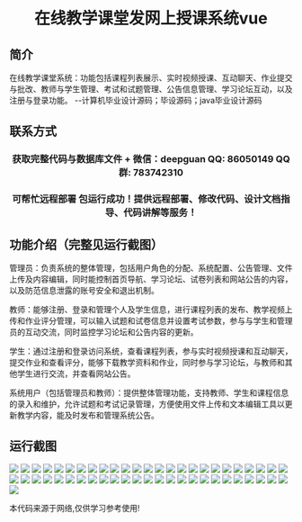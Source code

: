 <p><h1 align="center">在线教学课堂发网上授课系统vue</h1></p>

## 简介
在线教学课堂系统：功能包括课程列表展示、实时视频授课、互动聊天、作业提交与批改、教师与学生管理、考试和试题管理、公告信息管理、学习论坛互动，以及注册与登录功能。    --计算机毕业设计源码；毕设源码；java毕业设计源码


## 联系方式
<p><h3 align="center">获取完整代码与数据库文件 + 微信：deepguan QQ: 86050149 QQ群: 783742310</h3></p>
<p><h3 align="center">可帮忙远程部署 包运行成功！提供远程部署、修改代码、设计文档指导、代码讲解等服务！</h3></p>

## 功能介绍（完整见运行截图）
管理员：负责系统的整体管理，包括用户角色的分配、系统配置、公告管理、文件上传及内容编辑，同时能控制首页导航、学习论坛、试卷列表和网站公告的内容，以及防范信息泄露的账号安全和退出机制。  

教师：能够注册、登录和管理个人及学生信息，进行课程列表的发布、教学视频上传和作业评分管理，可以输入试题和试卷信息并设置考试参数，参与与学生和管理员的互动交流，同时监控学习论坛和公告内容的更新。  

学生：通过注册和登录访问系统，查看课程列表，参与实时视频授课和互动聊天，提交作业和查看评分，能够下载教学资料和作业，同时参与学习论坛，与教师和其他学生进行交流，并查看网站公告。  

系统用户（包括管理员和教师）：提供整体管理功能，支持教师、学生和课程信息的录入和维护，允许试题和考试记录管理，方便使用文件上传和文本编辑工具以更新教学内容，能及时发布和管理系统公告。


## 运行截图
![](https://bs-1329754181.cos.ap-shanghai.myqcloud.com/ssm/OnlineTeachingClassroomSystem/img/001.jpg)
![](https://bs-1329754181.cos.ap-shanghai.myqcloud.com/ssm/OnlineTeachingClassroomSystem/img/002.jpg)
![](https://bs-1329754181.cos.ap-shanghai.myqcloud.com/ssm/OnlineTeachingClassroomSystem/img/003.jpg)
![](https://bs-1329754181.cos.ap-shanghai.myqcloud.com/ssm/OnlineTeachingClassroomSystem/img/004.jpg)
![](https://bs-1329754181.cos.ap-shanghai.myqcloud.com/ssm/OnlineTeachingClassroomSystem/img/005.jpg)
![](https://bs-1329754181.cos.ap-shanghai.myqcloud.com/ssm/OnlineTeachingClassroomSystem/img/006.jpg)
![](https://bs-1329754181.cos.ap-shanghai.myqcloud.com/ssm/OnlineTeachingClassroomSystem/img/007.jpg)
![](https://bs-1329754181.cos.ap-shanghai.myqcloud.com/ssm/OnlineTeachingClassroomSystem/img/008.jpg)
![](https://bs-1329754181.cos.ap-shanghai.myqcloud.com/ssm/OnlineTeachingClassroomSystem/img/009.jpg)
![](https://bs-1329754181.cos.ap-shanghai.myqcloud.com/ssm/OnlineTeachingClassroomSystem/img/010.jpg)
![](https://bs-1329754181.cos.ap-shanghai.myqcloud.com/ssm/OnlineTeachingClassroomSystem/img/011.jpg)
![](https://bs-1329754181.cos.ap-shanghai.myqcloud.com/ssm/OnlineTeachingClassroomSystem/img/012.jpg)
![](https://bs-1329754181.cos.ap-shanghai.myqcloud.com/ssm/OnlineTeachingClassroomSystem/img/013.jpg)
![](https://bs-1329754181.cos.ap-shanghai.myqcloud.com/ssm/OnlineTeachingClassroomSystem/img/014.jpg)
![](https://bs-1329754181.cos.ap-shanghai.myqcloud.com/ssm/OnlineTeachingClassroomSystem/img/015.jpg)
![](https://bs-1329754181.cos.ap-shanghai.myqcloud.com/ssm/OnlineTeachingClassroomSystem/img/016.jpg)
![](https://bs-1329754181.cos.ap-shanghai.myqcloud.com/ssm/OnlineTeachingClassroomSystem/img/017.jpg)
![](https://bs-1329754181.cos.ap-shanghai.myqcloud.com/ssm/OnlineTeachingClassroomSystem/img/018.jpg)
![](https://bs-1329754181.cos.ap-shanghai.myqcloud.com/ssm/OnlineTeachingClassroomSystem/img/019.jpg)
![](https://bs-1329754181.cos.ap-shanghai.myqcloud.com/ssm/OnlineTeachingClassroomSystem/img/020.jpg)
![](https://bs-1329754181.cos.ap-shanghai.myqcloud.com/ssm/OnlineTeachingClassroomSystem/img/021.jpg)
![](https://bs-1329754181.cos.ap-shanghai.myqcloud.com/ssm/OnlineTeachingClassroomSystem/img/022.jpg)
![](https://bs-1329754181.cos.ap-shanghai.myqcloud.com/ssm/OnlineTeachingClassroomSystem/img/023.jpg)
![](https://bs-1329754181.cos.ap-shanghai.myqcloud.com/ssm/OnlineTeachingClassroomSystem/img/024.jpg)
![](https://bs-1329754181.cos.ap-shanghai.myqcloud.com/ssm/OnlineTeachingClassroomSystem/img/025.jpg)
![](https://bs-1329754181.cos.ap-shanghai.myqcloud.com/ssm/OnlineTeachingClassroomSystem/img/026.jpg)
![](https://bs-1329754181.cos.ap-shanghai.myqcloud.com/ssm/OnlineTeachingClassroomSystem/img/027.jpg)
![](https://bs-1329754181.cos.ap-shanghai.myqcloud.com/ssm/OnlineTeachingClassroomSystem/img/028.jpg)
![](https://bs-1329754181.cos.ap-shanghai.myqcloud.com/ssm/OnlineTeachingClassroomSystem/img/029.jpg)
![](https://bs-1329754181.cos.ap-shanghai.myqcloud.com/ssm/OnlineTeachingClassroomSystem/img/030.jpg)
![](https://bs-1329754181.cos.ap-shanghai.myqcloud.com/ssm/OnlineTeachingClassroomSystem/img/031.jpg)
![](https://bs-1329754181.cos.ap-shanghai.myqcloud.com/ssm/OnlineTeachingClassroomSystem/img/032.jpg)
![](https://bs-1329754181.cos.ap-shanghai.myqcloud.com/ssm/OnlineTeachingClassroomSystem/img/033.jpg)
![](https://bs-1329754181.cos.ap-shanghai.myqcloud.com/ssm/OnlineTeachingClassroomSystem/img/034.jpg)
![](https://bs-1329754181.cos.ap-shanghai.myqcloud.com/ssm/OnlineTeachingClassroomSystem/img/035.jpg)
![](https://bs-1329754181.cos.ap-shanghai.myqcloud.com/ssm/OnlineTeachingClassroomSystem/img/036.jpg)
![](https://bs-1329754181.cos.ap-shanghai.myqcloud.com/ssm/OnlineTeachingClassroomSystem/img/037.jpg)
![](https://bs-1329754181.cos.ap-shanghai.myqcloud.com/ssm/OnlineTeachingClassroomSystem/img/038.jpg)
![](https://bs-1329754181.cos.ap-shanghai.myqcloud.com/ssm/OnlineTeachingClassroomSystem/img/039.jpg)
![](https://bs-1329754181.cos.ap-shanghai.myqcloud.com/ssm/OnlineTeachingClassroomSystem/img/040.jpg)
![](https://bs-1329754181.cos.ap-shanghai.myqcloud.com/ssm/OnlineTeachingClassroomSystem/img/041.jpg)
![](https://bs-1329754181.cos.ap-shanghai.myqcloud.com/ssm/OnlineTeachingClassroomSystem/img/042.jpg)
![](https://bs-1329754181.cos.ap-shanghai.myqcloud.com/ssm/OnlineTeachingClassroomSystem/img/043.jpg)
![](https://bs-1329754181.cos.ap-shanghai.myqcloud.com/ssm/OnlineTeachingClassroomSystem/img/044.jpg)
![](https://bs-1329754181.cos.ap-shanghai.myqcloud.com/ssm/OnlineTeachingClassroomSystem/img/045.jpg)
![](https://bs-1329754181.cos.ap-shanghai.myqcloud.com/ssm/OnlineTeachingClassroomSystem/img/046.jpg)
![](https://bs-1329754181.cos.ap-shanghai.myqcloud.com/ssm/OnlineTeachingClassroomSystem/img/047.jpg)
![](https://bs-1329754181.cos.ap-shanghai.myqcloud.com/ssm/OnlineTeachingClassroomSystem/img/048.jpg)
![](https://bs-1329754181.cos.ap-shanghai.myqcloud.com/ssm/OnlineTeachingClassroomSystem/img/049.jpg)
![](https://bs-1329754181.cos.ap-shanghai.myqcloud.com/ssm/OnlineTeachingClassroomSystem/img/050.jpg)
![](https://bs-1329754181.cos.ap-shanghai.myqcloud.com/ssm/OnlineTeachingClassroomSystem/img/051.jpg)

<p>本代码来源于网络,仅供学习参考使用!</p>
